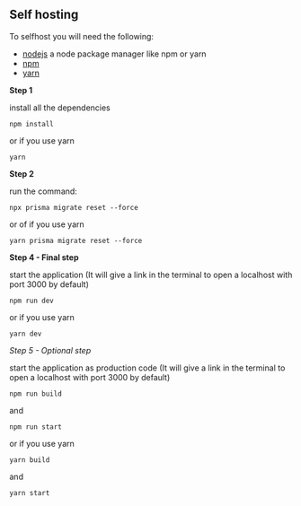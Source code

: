 ## Self hosting

To selfhost you will need the following:

- [nodejs](https://nodejs.org)
a node package manager like npm or yarn
- [npm](https://www.npmjs.com/)
- [yarn](https://yarnpkg.com/)

**Step 1**

install all the dependencies
```console
npm install
```

or if you use yarn
```console
yarn
```

**Step 2**

run the command:
```console
npx prisma migrate reset --force
```

or of if you use yarn
```console
yarn prisma migrate reset --force
```

**Step 4 - Final step**

start the application (It will give a link in the terminal to open a localhost with port 3000 by default)

```console
npm run dev
```

or if you use yarn

 ```console
yarn dev
```

*Step 5 - Optional step*

start the application as production code (It will give a link in the terminal to open a localhost with port 3000 by default)

```console
npm run build
```
and 
```console
npm run start
```

or if you use yarn

 ```console
yarn build
```
and
```console
yarn start
```
